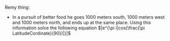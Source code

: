 Remy thing:
 - In a pursuit of better food he goes 1000 meters south, 1000 meters west and 1000 meters north, and ends up at the same place. Using this information solve the following equation $|e^{\pi i|cos(\frac{\pi LatitudeCordinate}{90})|}|$  
<!--stackedit_data:
eyJoaXN0b3J5IjpbLTEyNzExMjk2NjMsLTE5Mjg3MDM3NzNdfQ
==
-->